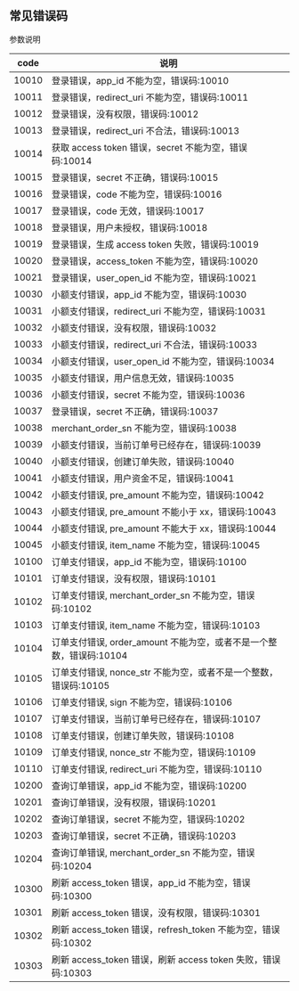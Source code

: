 ## 常见错误码

参数说明

| code  | 说明                                                                |
| ----- | ------------------------------------------------------------------- |
| 10010 | 登录错误，app_id 不能为空，错误码:10010                             |
| 10011 | 登录错误，redirect_uri 不能为空，错误码:10011                       |
| 10012 | 登录错误，没有权限，错误码:10012                                    |
| 10013 | 登录错误，redirect_uri 不合法，错误码:10013                         |
| 10014 | 获取 access token 错误，secret 不能为空，错误码:10014               |
| 10015 | 登录错误，secret 不正确，错误码:10015                               |
| 10016 | 登录错误，code 不能为空，错误码:10016                               |
| 10017 | 登录错误，code 无效，错误码:10017                                   |
| 10018 | 登录错误，用户未授权，错误码:10018                                  |
| 10019 | 登录错误，生成 access token 失败，错误码:10019                      |
| 10020 | 登录错误，access_token 不能为空，错误码:10020                       |
| 10021 | 登录错误，user_open_id 不能为空，错误码:10021                       |
| 10030 | 小额支付错误，app_id 不能为空，错误码:10030                         |
| 10031 | 小额支付错误，redirect_uri 不能为空，错误码:10031                   |
| 10032 | 小额支付错误，没有权限，错误码:10032                                |
| 10033 | 小额支付错误，redirect_uri 不合法，错误码:10033                     |
| 10034 | 小额支付错误，user_open_id 不能为空，错误码:10034                   |
| 10035 | 小额支付错误，用户信息无效，错误码:10035                            |
| 10036 | 小额支付错误，secret 不能为空，错误码:10036                         |
| 10037 | 登录错误，secret 不正确，错误码:10037                               |
| 10038 | merchant_order_sn 不能为空，错误码:10038                            |
| 10039 | 小额支付错误，当前订单号已经存在，错误码:10039                      |
| 10040 | 小额支付错误，创建订单失败，错误码:10040                            |
| 10041 | 小额支付错误，用户资金不足，错误码:10041                            |
| 10042 | 小额支付错误, pre_amount 不能为空，错误码:10042                     |
| 10043 | 小额支付错误, pre_amount 不能小于 xx，错误码:10043                  |
| 10044 | 小额支付错误, pre_amount 不能大于 xx，错误码:10044                  |
| 10045 | 小额支付错误, item_name 不能为空，错误码:10045                      |
| 10100 | 订单支付错误，app_id 不能为空，错误码:10100                         |
| 10101 | 订单支付错误，没有权限，错误码:10101                                |
| 10102 | 订单支付错误, merchant_order_sn 不能为空，错误码:10102              |
| 10103 | 订单支付错误, item_name 不能为空，错误码:10103                      |
| 10104 | 订单支付错误, order_amount 不能为空，或者不是一个整数，错误码:10104 |
| 10105 | 订单支付错误, nonce_str 不能为空，或者不是一个整数，错误码:10105    |
| 10106 | 订单支付错误, sign 不能为空，错误码:10106                           |
| 10107 | 订单支付错误，当前订单号已经存在，错误码:10107                      |
| 10108 | 订单支付错误，创建订单失败，错误码:10108                            |
| 10109 | 订单支付错误, nonce_str 不能为空，错误码:10109                      |
| 10110 | 订单支付错误, redirect_uri 不能为空，错误码:10110                   |
| 10200 | 查询订单错误，app_id 不能为空，错误码:10200                         |
| 10201 | 查询订单错误，没有权限，错误码:10201                                |
| 10202 | 查询订单错误，secret 不能为空，错误码:10202                         |
| 10203 | 查询订单错误，secret 不正确，错误码:10203                           |
| 10204 | 查询订单错误, merchant_order_sn 不能为空，错误码:10204              |
| 10300 | 刷新 access_token 错误，app_id 不能为空，错误码:10300               |
| 10301 | 刷新 access_token 错误，没有权限，错误码:10301                      |
| 10302 | 刷新 access_token 错误，refresh_token 不能为空，错误码:10302        |
| 10303 | 刷新 access_token 错误，刷新 access token 失败，错误码:10303        |
